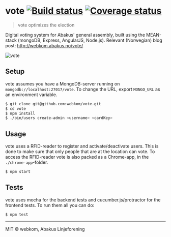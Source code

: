# vote [![Build status](https://ci.frigg.io/badges/webkom/vote/)](https://ci.frigg.io/webkom/vote/last/) [![Coverage status](https://ci.frigg.io/badges/coverage/webkom/vote/)](https://ci.frigg.io/webkom/vote/last/)
> vote optimizes the election

Digital voting system for Abakus' general assembly, built using the MEAN-stack (mongoDB, Express, AngularJS, Node.js).
Relevant (Norwegian) blog post: http://webkom.abakus.no/vote/

![vote](http://i.imgur.com/DU1CXQx.png)

## Setup

vote assumes you have a MongoDB-server running on `mongodb://localhost:27017/vote`. To change the URL, export `MONGO_URL` as an environment variable.

```bash
$ git clone git@github.com:webkom/vote.git
$ cd vote
$ npm install
$ ./bin/users create-admin <username> <cardKey>
```

## Usage

vote uses a RFID-reader to register and activate/deactivate users. This is done to make sure that only people that are at the location can vote. To access the RFID-reader vote is also packed as a Chrome-app, in the `./chrome-app`-folder.

```bash
$ npm start
```

## Tests

vote uses mocha for the backend tests and cucumber.js/protractor for the frontend tests. To run them all you can do:
```bash
$ npm test
```

 --------
  MIT © webkom, Abakus Linjeforening
